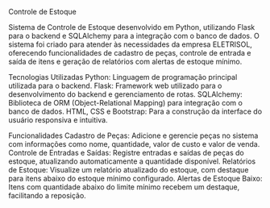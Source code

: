 Controle de Estoque

Sistema de Controle de Estoque desenvolvido em Python, utilizando Flask para o backend e SQLAlchemy para a integração com o banco de dados. O sistema foi criado para atender às necessidades da empresa ELETRISOL, oferecendo funcionalidades de cadastro de peças, controle de entrada e saída de itens e geração de relatórios com alertas de estoque mínimo.

Tecnologias Utilizadas
Python: Linguagem de programação principal utilizada para o backend.
Flask: Framework web utilizado para o desenvolvimento do backend e gerenciamento de rotas.
SQLAlchemy: Biblioteca de ORM (Object-Relational Mapping) para integração com o banco de dados.
HTML, CSS e Bootstrap: Para a construção da interface do usuário responsiva e intuitiva.

Funcionalidades
Cadastro de Peças: Adicione e gerencie peças no sistema com informações como nome, quantidade, valor de custo e valor de venda.
Controle de Entradas e Saídas: Registre entradas e saídas de peças do estoque, atualizando automaticamente a quantidade disponível.
Relatórios de Estoque: Visualize um relatório atualizado do estoque, com destaque para itens abaixo do estoque mínimo configurado.
Alertas de Estoque Baixo: Itens com quantidade abaixo do limite mínimo recebem um destaque, facilitando a reposição.
